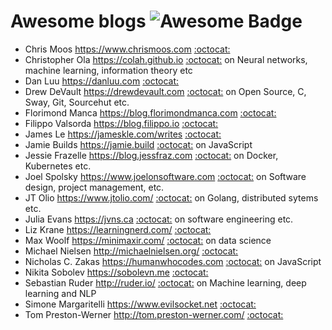 # Awesome blogs ![Awesome Badge](https://cdn.rawgit.com/sindresorhus/awesome/d7305f38d29fed78fa85652e3a63e154dd8e8829/media/badge.svg)
* Chris Moos https://www.chrismoos.com [:octocat:](https://github.com/chrismoos)
* Christopher Ola https://colah.github.io [:octocat:](https://github.com/colah/) on Neural networks, machine learning, information theory etc
* Dan Luu https://danluu.com [:octocat:](https://github.com/danluu)
* Drew DeVault https://drewdevault.com [:octocat:](https://github.com/ddevault) on Open Source, C, Sway, Git, Sourcehut etc.
* Florimond Manca https://blog.florimondmanca.com [:octocat:](https://github.com/florimondmanca)
* Filippo Valsorda https://blog.filippo.io [:octocat:](https://github.com/FiloSottile)
* James Le https://jameskle.com/writes [:octocat:](https://github.com/khanhnamle1994)
* Jamie Builds https://jamie.build [:octocat:](https://github.com/jamiebuilds) on JavaScript
* Jessie Frazelle https://blog.jessfraz.com [:octocat:](https://github.com/jessfraz) on Docker, Kubernetes etc.
* Joel Spolsky https://www.joelonsoftware.com [:octocat:](https://github.com/jspolsky) on Software design, project management, etc.
* JT Olio https://www.jtolio.com/ [:octocat:](https://github.com/jtolds) on Golang, distributed sytems etc.
* Julia Evans https://jvns.ca [:octocat:](https://github.com/jvns) on software engineering etc.
* Liz Krane https://learningnerd.com/ [:octocat:](https://github.com/LearningNerd)
* Max Woolf https://minimaxir.com/ [:octocat:](https://github.com/minimaxir) on data science
* Michael Nielsen http://michaelnielsen.org/ [:octocat:](https://github.com/mnielsen)
* Nicholas C. Zakas https://humanwhocodes.com [:octocat:](https://www.github.com/nzakas/) on JavaScript
* Nikita Sobolev https://sobolevn.me [:octocat:](https://www.github.com/sobolevn)
* Sebastian Ruder http://ruder.io/ [:octocat:](http://ruder.io) on Machine learning, deep learning and NLP
* Simone Margaritelli https://www.evilsocket.net [:octocat:](https://github.com/evilsocket)
* Tom Preston-Werner http://tom.preston-werner.com/ [:octocat:](http://github.com/mojombo)